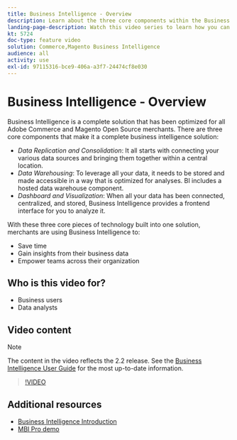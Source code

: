 ```yaml
---
title: Business Intelligence - Overview
description: Learn about the three core components within the Business Intelligence product that provide a complete business intelligence solution.
landing-page-description: Watch this video series to learn how you can drive better business insights and results through data aggregation, analysis, and visualization.
kt: 5724
doc-type: feature video
solution: Commerce,Magento Business Intelligence
audience: all
activity: use
exl-id: 97115316-bce9-406a-a3f7-24474cf8e030
---
```

# Business Intelligence - Overview

Business Intelligence is a complete solution that has been optimized for all Adobe Commerce and Magento Open Source merchants. There are three core components that make it a complete business intelligence solution: 

- _Data Replication and Consolidation_: It all starts with connecting your various data sources and bringing them together within a central location.
- _Data Warehousing_: To leverage all your data, it needs to be stored and made accessible in a way that is optimized for analyses. BI includes a hosted data warehouse component. 
- _Dashboard and Visualization_: When all your data has been connected, centralized, and stored, Business Intelligence provides a frontend interface for you to analyze it. 

With these three core pieces of technology built into one solution, merchants are using Business Intelligence to: 

- Save time
- Gain insights from their business data
- Empower teams across their organization

## Who is this video for?

- Business users
- Data analysts

## Video content

>[!NOTE]
>
>The content in the video reflects the 2.2 release. See the [Business Intelligence User Guide](https://docs.magento.com/mbi/) for the most up-to-date information.

>[!VIDEO](https://video.tv.adobe.com/v/35979?quality=12&learn=on)

## Additional resources

- [Business Intelligence Introduction](https://docs.magento.com/mbi/getting-started/getting-started.html)
- [MBI Pro demo](https://support.magento.com/hc/en-us/articles/360016729571)
